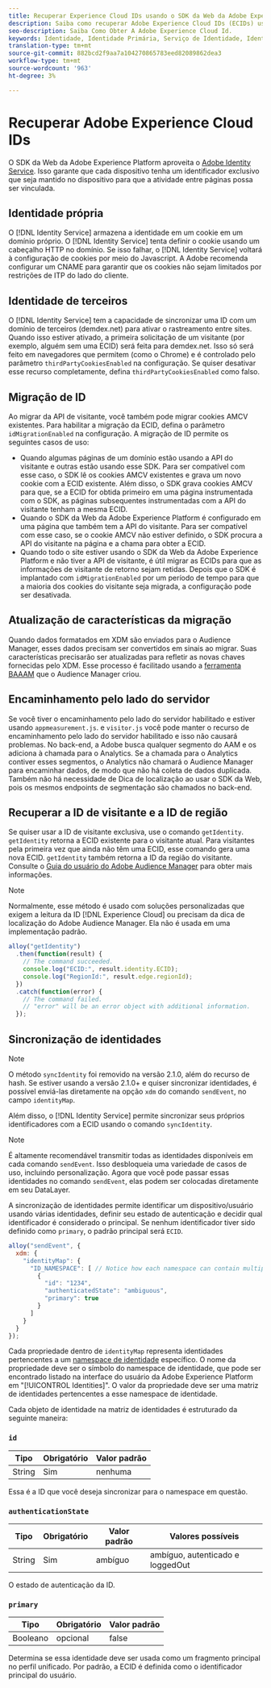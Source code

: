 ```yaml
---
title: Recuperar Experience Cloud IDs usando o SDK da Web da Adobe Experience Platform
description: Saiba como recuperar Adobe Experience Cloud IDs (ECIDs) usando o SDK da Web da Adobe Experience Platform.
seo-description: Saiba Como Obter A Adobe Experience Cloud Id.
keywords: Identidade, Identidade Primária, Serviço de Identidade, Identidade de Terceiros, Migração de ID, ID de Visitante, identidade de terceiros, thirdPartyCookiesEnabled, idMigrationEnabled, getIdentity, Identidades de Sincronização, syncIdentity, sendEvent, identityMap, primário, ecid, Namespace de Identidade, id de namespace, authenticationState, hashEnabled;
translation-type: tm+mt
source-git-commit: 882bcd2f9aa7a104270865783eed82089862dea3
workflow-type: tm+mt
source-wordcount: '963'
ht-degree: 3%

---
```



# Recuperar Adobe Experience Cloud IDs

O SDK da Web da Adobe Experience Platform aproveita o [Adobe Identity Service](../../identity-service/ecid.md). Isso garante que cada dispositivo tenha um identificador exclusivo que seja mantido no dispositivo para que a atividade entre páginas possa ser vinculada.

## Identidade própria

O [!DNL Identity Service] armazena a identidade em um cookie em um domínio próprio. O [!DNL Identity Service] tenta definir o cookie usando um cabeçalho HTTP no domínio. Se isso falhar, o [!DNL Identity Service] voltará à configuração de cookies por meio do Javascript. A Adobe recomenda configurar um CNAME para garantir que os cookies não sejam limitados por restrições de ITP do lado do cliente.

## Identidade de terceiros

O [!DNL Identity Service] tem a capacidade de sincronizar uma ID com um domínio de terceiros (demdex.net) para ativar o rastreamento entre sites. Quando isso estiver ativado, a primeira solicitação de um visitante (por exemplo, alguém sem uma ECID) será feita para demdex.net. Isso só será feito em navegadores que permitem (como o Chrome) e é controlado pelo parâmetro `thirdPartyCookiesEnabled` na configuração. Se quiser desativar esse recurso completamente, defina `thirdPartyCookiesEnabled` como falso.

## Migração de ID

Ao migrar da API de visitante, você também pode migrar cookies AMCV existentes. Para habilitar a migração da ECID, defina o parâmetro `idMigrationEnabled` na configuração. A migração de ID permite os seguintes casos de uso:

* Quando algumas páginas de um domínio estão usando a API do visitante e outras estão usando esse SDK. Para ser compatível com esse caso, o SDK lê os cookies AMCV existentes e grava um novo cookie com a ECID existente. Além disso, o SDK grava cookies AMCV para que, se a ECID for obtida primeiro em uma página instrumentada com o SDK, as páginas subsequentes instrumentadas com a API do visitante tenham a mesma ECID.
* Quando o SDK da Web da Adobe Experience Platform é configurado em uma página que também tem a API do visitante. Para ser compatível com esse caso, se o cookie AMCV não estiver definido, o SDK procura a API do visitante na página e a chama para obter a ECID.
* Quando todo o site estiver usando o SDK da Web da Adobe Experience Platform e não tiver a API de visitante, é útil migrar as ECIDs para que as informações de visitante de retorno sejam retidas. Depois que o SDK é implantado com `idMigrationEnabled` por um período de tempo para que a maioria dos cookies do visitante seja migrada, a configuração pode ser desativada.

## Atualização de características da migração

Quando dados formatados em XDM são enviados para o Audience Manager, esses dados precisam ser convertidos em sinais ao migrar. Suas características precisarão ser atualizadas para refletir as novas chaves fornecidas pelo XDM. Esse processo é facilitado usando a [ferramenta BAAAM](https://docs.adobe.com/content/help/en/audience-manager/user-guide/reference/bulk-management-tools/bulk-management-intro.html#getting-started-with-bulk-management) que o Audience Manager criou.

## Encaminhamento pelo lado do servidor

Se você tiver o encaminhamento pelo lado do servidor habilitado e estiver usando `appmeasurement.js`. e `visitor.js` você pode manter o recurso de encaminhamento pelo lado do servidor habilitado e isso não causará problemas. No back-end, a Adobe busca qualquer segmento do AAM e os adiciona à chamada para o Analytics. Se a chamada para o Analytics contiver esses segmentos, o Analytics não chamará o Audience Manager para encaminhar dados, de modo que não há coleta de dados duplicada. Também não há necessidade de Dica de localização ao usar o SDK da Web, pois os mesmos endpoints de segmentação são chamados no back-end.

## Recuperar a ID de visitante e a ID de região

Se quiser usar a ID de visitante exclusiva, use o comando `getIdentity`. `getIdentity` retorna a ECID existente para o visitante atual. Para visitantes pela primeira vez que ainda não têm uma ECID, esse comando gera uma nova ECID. `getIdentity` também retorna a ID da região do visitante. Consulte o [Guia do usuário do Adobe Audience Manager](https://experienceleague.adobe.com/docs/audience-manager/user-guide/api-and-sdk-code/dcs/dcs-api-reference/dcs-regions.html) para obter mais informações.

>[!NOTE]
>
>Normalmente, esse método é usado com soluções personalizadas que exigem a leitura da ID [!DNL Experience Cloud] ou precisam da dica de localização do Adobe Audience Manager. Ela não é usada em uma implementação padrão.

```javascript
alloy("getIdentity")
  .then(function(result) {
    // The command succeeded.
    console.log("ECID:", result.identity.ECID);
    console.log("RegionId:", result.edge.regionId);
  })
  .catch(function(error) {
    // The command failed.
    // "error" will be an error object with additional information.
  });
```

## Sincronização de identidades

>[!NOTE]
>
>O método `syncIdentity` foi removido na versão 2.1.0, além do recurso de hash. Se estiver usando a versão 2.1.0+ e quiser sincronizar identidades, é possível enviá-las diretamente na opção `xdm` do comando `sendEvent`, no campo `identityMap`.

Além disso, o [!DNL Identity Service] permite sincronizar seus próprios identificadores com a ECID usando o comando `syncIdentity`.

>[!NOTE]
>
>É altamente recomendável transmitir todas as identidades disponíveis em cada comando `sendEvent`. Isso desbloqueia uma variedade de casos de uso, incluindo personalização. Agora que você pode passar essas identidades no comando `sendEvent`, elas podem ser colocadas diretamente em seu DataLayer.

A sincronização de identidades permite identificar um dispositivo/usuário usando várias identidades, definir seu estado de autenticação e decidir qual identificador é considerado o principal. Se nenhum identificador tiver sido definido como `primary`, o padrão principal será `ECID`.

```javascript
alloy("sendEvent", {
  xdm: {
    "identityMap": {
      "ID_NAMESPACE": [ // Notice how each namespace can contain multiple identifiers.
        {
          "id": "1234",
          "authenticatedState": "ambiguous",
          "primary": true
        }
      ]
    }
  }
});
```

Cada propriedade dentro de `identityMap` representa identidades pertencentes a um [namespace de identidade](../../identity-service/namespaces.md) específico. O nome da propriedade deve ser o símbolo do namespace de identidade, que pode ser encontrado listado na interface do usuário da Adobe Experience Platform em &quot;[!UICONTROL Identities]&quot;. O valor da propriedade deve ser uma matriz de identidades pertencentes a esse namespace de identidade.

Cada objeto de identidade na matriz de identidades é estruturado da seguinte maneira:

### `id`

| **Tipo** | **Obrigatório** | **Valor padrão** |
| -------- | ------------ | ----------------- |
| String | Sim | nenhuma |

Essa é a ID que você deseja sincronizar para o namespace em questão.

### `authenticationState`

| **Tipo** | **Obrigatório** | **Valor padrão** | **Valores possíveis** |
| -------- | ------------ | ----------------- | ------------------------------------ |
| String | Sim | ambíguo | ambíguo, autenticado e loggedOut |

O estado de autenticação da ID.

### `primary`

| **Tipo** | **Obrigatório** | **Valor padrão** |
| -------- | ------------ | ----------------- |
| Booleano | opcional | false |

Determina se essa identidade deve ser usada como um fragmento principal no perfil unificado. Por padrão, a ECID é definida como o identificador principal do usuário.
